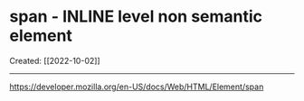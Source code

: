 

# span - INLINE level non semantic element
Created:  [[2022-10-02]]

---












https://developer.mozilla.org/en-US/docs/Web/HTML/Element/span